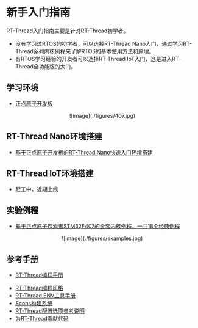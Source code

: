 # 新手入门指南 #
RT-Thread入门指南主要是针对RT-Thread初学者。

* 没有学习过RTOS的初学者，可以选择RT-Thread Nano入门，通过学习RT-Thread系列内核例程来了解RTOS的基本使用方法和原理。
* 有RTOS学习经验的开发者可以选择RT-Thread IoT入门，这是进入RT-Thread全功能版的大门。

## 学习环境 ##
* [正点原子开发板](http://www.rt-thread.org/product/119.html)
<center> ![image](./figures/407.jpg) </center >

## RT-Thread Nano环境搭建 ##
* [基于正点原子开发板的RT-Thread Nano快速入门环境搭建](../applicationnote/apollo_nano_start.md)

## RT-Thread IoT环境搭建 ##
<!-- * [基于正点原子开发板的RT-Thread IoT快速入门环境搭建](../applicationnote/apollo_advanced.md) -->
* 赶工中，近期上线

<!-- 
## 实验手册
* [基于正点原子开发板的RT-Thread实验手册](http://#)
-->

## 实验例程 ##
* [基于正点原子探索者STM32F407的全套内核例程，一共18个经典例程](https://pan.baidu.com/s/1bpjiw7X)
<center> ![image](./figures/examples.jpg) </center >

## 参考手册 ##
* [RT-Thread编程手册](../../zh/1chapters/02-chapter_thread.md)
<!-- * [RT-Thread内核API手册](http://#)-->
* [RT-Thread编程风格](../tutorials/codingstyle.md)
* [RT-Thread ENV工具手册](../../zh/5chapters/01-chapter_env_manual.md)
* [Scons构建系统](../../zh/1chapters/10-chapter_scons.md)
* [RT-Thread配置选项参考说明](rtconfig.md)
* [为RT-Thread贡献代码](../../zh/9appendix/03_github.md)